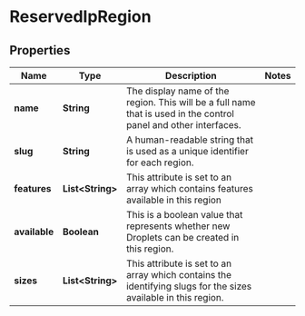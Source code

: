 

# ReservedIpRegion


## Properties

| Name | Type | Description | Notes |
|------------ | ------------- | ------------- | -------------|
|**name** | **String** | The display name of the region.  This will be a full name that is used in the control panel and other interfaces. |  |
|**slug** | **String** | A human-readable string that is used as a unique identifier for each region. |  |
|**features** | **List&lt;String&gt;** | This attribute is set to an array which contains features available in this region |  |
|**available** | **Boolean** | This is a boolean value that represents whether new Droplets can be created in this region. |  |
|**sizes** | **List&lt;String&gt;** | This attribute is set to an array which contains the identifying slugs for the sizes available in this region. |  |



